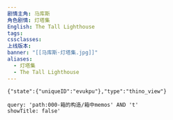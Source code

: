 ```yaml
---
剧情主角: 马库斯
角色剧情: 灯塔集
English: The Tall Lighthouse
tags: 
cssclasses: 
上线版本: 
banner: "[[马库斯·灯塔集.jpg]]"
aliases:
  - 灯塔集
  - The Tall Lighthouse
---
```

```templify-embed
{"state":{"uniqueID":"evukpu"},"type":"thino_view"}
```

~~~~note-gallery
query: 'path:000-箱的构造/箱中memos' AND 't'
showTitle: false'
~~~~